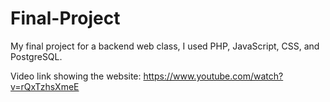# Final-Project
My final project for a backend web class, I used PHP, JavaScript, CSS, and PostgreSQL. 

Video link showing the website:
https://www.youtube.com/watch?v=rQxTzhsXmeE
